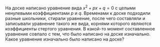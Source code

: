 На доске написано уравнение  вида  ${{x}^{2}}+px+q=0$   с целыми  ненулевыми  коэффициентами  $p$   и  $q$. Временами  к доске подходили разные школьники, стирали уравнение, после чего составляли и записывали уравнение такого же вида, корнями которого являются коэффициенты стертого уравнения. В какой-то момент  составленное уравнение  совпало  с тем, что было написано на доске изначально. Какое уравнение изначально было написано на доске?